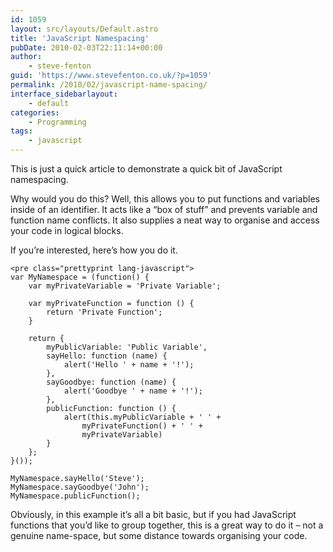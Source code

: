 ```yaml
---
id: 1059
layout: src/layouts/Default.astro
title: 'JavaScript Namespacing'
pubDate: 2010-02-03T22:11:14+00:00
author:
    - steve-fenton
guid: 'https://www.stevefenton.co.uk/?p=1059'
permalink: /2010/02/javascript-name-spacing/
interface_sidebarlayout:
    - default
categories:
    - Programming
tags:
    - javascript
---
```


This is just a quick article to demonstrate a quick bit of JavaScript namespacing.

Why would you do this? Well, this allows you to put functions and variables inside of an identifier. It acts like a “box of stuff” and prevents variable and function name conflicts. It also supplies a neat way to organise and access your code in logical blocks.

If you’re interested, here’s how you do it.

```
<pre class="prettyprint lang-javascript">
var MyNamespace = (function() {
    var myPrivateVariable = 'Private Variable';
   
    var myPrivateFunction = function () {
        return 'Private Function';
    }
   
    return {
        myPublicVariable: 'Public Variable',
        sayHello: function (name) {
            alert('Hello ' + name + '!');
        },
        sayGoodbye: function (name) {
            alert('Goodbye ' + name + '!');
        },
        publicFunction: function () {
            alert(this.myPublicVariable + ' ' +
                myPrivateFunction() + ' ' +
                myPrivateVariable)
        }
    };
}());

MyNamespace.sayHello('Steve');
MyNamespace.sayGoodbye('John');
MyNamespace.publicFunction();
```

Obviously, in this example it’s all a bit basic, but if you had JavaScript functions that you’d like to group together, this is a great way to do it – not a genuine name-space, but some distance towards organising your code.